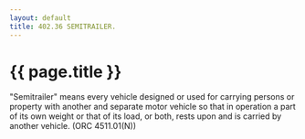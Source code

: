 ```yaml
---
layout: default 
title: 402.36 SEMITRAILER.
---
```


{{ page.title }}
================

"Semitrailer" means every vehicle designed or used for carrying persons
or property with another and separate motor vehicle so that in operation
a part of its own weight or that of its load, or both, rests upon and is
carried by another vehicle. (ORC 4511.01(N))
